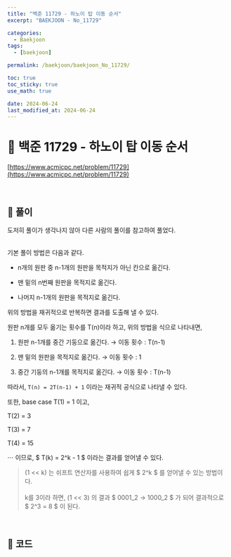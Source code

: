 ```yaml
---
title: "백준 11729 - 하노이 탑 이동 순서"
excerpt: "BAEKJOON - No_11729"

categories:
  - Baekjoon
tags:
  - [baekjoon]

permalink: /baekjoon/baekjoon_No_11729/

toc: true
toc_sticky: true
use_math: true

date: 2024-06-24
last_modified_at: 2024-06-24
---
```


# 🔐 백준 11729 - 하노이 탑 이동 순서

[https://www.acmicpc.net/problem/11729](https://www.acmicpc.net/problem/11729)

<br>

## 🔑 풀이

도저히 풀이가 생각나지 않아 다른 사람의 풀이를 참고하여 풀었다. <br><br>

기본 풀이 방법은 다음과 같다. <br>

- n개의 원판 중 n-1개의 원판을 목적지가 아닌 칸으로 옮긴다.

- 맨 밑의 n번째 원판을 목적지로 옮긴다.

- 나머지 n-1개의 원판을 목적지로 옮긴다.

위의 방법을 재귀적으로 반복하면 결과를 도출해 낼 수 있다. <br>

<div class="notice--primary" markdown="1">

원판 n개를 모두 옮기는 횟수를 T(n)이라 하고, 위의 방법을 식으로 나타내면,

1. 원판 n-1개를 중간 기둥으로 옮긴다. → 이동 횟수 : T(n-1)

2. 맨 밑의 원판을 목적지로 옮긴다. → 이동 횟수 : 1

3. 중간 기둥의 n-1개를 목적지로 옮긴다. → 이동 횟수 : T(n-1)

따라서, `T(n) = 2T(n-1) + 1` 이라는 재귀적 공식으로 나타낼 수 있다.

또한, base case T(1) = 1 이고,

T(2) = 3 <br>

T(3) = 7 <br>

T(4) = 15 <br>

⋯ 이므로, $ T(k) = 2^k - 1 $ 이라는 결과를 얻어낼 수 있다.

</div>

> (1 << k) 는 쉬프트 연산자를 사용하여 쉽게 $ 2^k $ 를 얻어낼 수 있는 방법이다. <br><br>
  k를 3이라 하면, (1 << 3) 의 결과 $ 0001_2 → 1000_2 $ 가 되어 결과적으로 $ 2^3 = 8 $ 이 된다.

<br>

## 🧩 코드

<script src="https://gist.github.com/jinwoojwa/46d610fb803bf843cb37b26073fa7d1b.js"></script>

